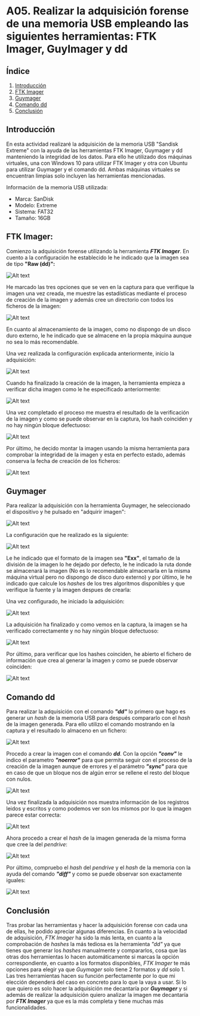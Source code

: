 # A05. Realizar la adquisición forense de una memoria USB empleando las siguientes herramientas: FTK Imager, GuyImager y dd

## Índice

1. [Introducción](#introducción)
2. [FTK Imager](#ftk-imager)
3. [Guymager](#guymager)
4. [Comando dd](#comando-dd)
5. [Conclusión](#conclusión)

## Introducción

En esta actividad realizaré la adquisición de la memoria USB "Sandisk Extreme" con la ayuda de las herramientas FTK Imager, Guymager y dd manteniendo la integridad de los datos. Para ello he utilizado dos máquinas virtuales, una con Windows 10 para utilizar FTK Imager y otra con Ubuntu para utilizar Guymager y el comando dd. Ambas máquinas virtuales se encuentran limpias solo incluyen las herramientas mencionadas.


Información de la memoria USB utilizada:

- Marca: SanDisk
- Modelo: Extreme 
- Sistema: FAT32
- Tamaño: 16GB

## FTK Imager:

Comienzo la adquisición forense utilizando la herramienta ***FTK Imager***. En cuento a la configuración he establecido le he indicado que la imagen sea de tipo **"Raw (dd)":**  

![Alt text](<imgUSB/2023-11-01 21_12_00-UIMachineViewNormalClassWindow.png>)

He marcado las tres opciones que se ven en la captura para que verifique la imagen una vez creada, me muestre las estadísticas mediante el proceso de creación de la imagen y además cree un directorio con todos los ficheros de la imagen:

![Alt text](<imgUSB/2023-11-01 21_17_47-UIMachineViewNormalClassWindow.png>)

En cuanto al almacenamiento de la imagen, como no dispongo de un disco duro externo, le he indicado que se almacene en la propia máquina aunque no sea lo más recomendable.

Una vez realizada la configuración explicada anteriormente, inicio la adquisición:

![Alt text](<imgUSB/2023-11-01 21_35_35-UIMachineViewNormalClassWindow.png>)

Cuando ha finalizado la creación de la imagen, la herramienta empieza a verificar dicha imagen como le he especificado anteriormente:

![Alt text](<imgUSB/2023-11-01 21_42_45-UIMachineViewNormalClassWindow.png>)

Una vez completado el proceso me muestra el resultado de la verificación de la imagen y como se puede observar en la captura, los hash coinciden y no hay ningún bloque defectuoso:

![Alt text](<imgUSB/2023-11-01 21_49_04-UIMachineViewNormalClassWindow.png>)

Por último, he decido montar la imagen usando la misma herramienta para comprobar la integridad de la imagen y esta en perfecto estado, además conserva la fecha de creación de los ficheros:

![Alt text](<imgUSB/2023-11-01 22_11_45-UIMachineViewNormalClassWindow.png>)


## Guymager

Para realizar la adquisición con la herramienta Guymager, he seleccionado el dispositivo y he pulsado en "adquirir imagen":

![Alt text](imgUSB/2.png)

La configuración que he realizado es la siguiente:

![Alt text](imgUSB/9.png)

Le he indicado que el formato de la imagen sea **"Exx"**, el tamaño de la división de la imagen lo he dejado por defecto, le he indicado la ruta donde se almacenará la imagen (No es lo recomendable almacenarla en la misma máquina virtual pero no dispongo de disco duro externo) y por último, le he indicado que calcule los *hashes* de los tres algoritmos disponibles y que verifique la fuente y la imagen despues de crearla:



Una vez configurado, he iniciado la adquisición:

![Alt text](imgUSB/5.png)

La adquisición ha finalizado y como vemos en la captura, la imagen se ha verificado correctamente y no hay ningún bloque defectuoso:

![Alt text](imgUSB/6.png)

Por último, para verificar que los hashes coinciden, he abierto el fichero de información que crea al generar la imagen y como se puede observar coinciden:

![Alt text](imgUSB/8.png)


## Comando dd

Para realizar la adquisición con el comando ***"dd"*** lo primero que hago es generar un *hash* de la memoria USB para después compararlo con el *hash* de la imagen generada. Para ello utilizo el comando mostrando en la captura y el resultado lo almaceno en un fichero:

![Alt text](imgUSB/10.png)

Procedo a crear la imagen con el comando ***dd***. 
Con la opción ***"conv"*** le indico el parametro ***"noerror"*** para que permita seguir con el proceso de la creación de la imagen aunque de errores y el parámetro ***"sync"*** para que en caso de que un bloque nos de algún error se rellene el resto del bloque con nulos.

![Alt text](imgUSB/11.png)

Una vez finalizada la adquisición nos muestra información de los registros leidos y escritos y como podemos ver son los mismos por lo que la imagen parece estar correcta:

![Alt text](imgUSB/12.png)

Ahora procedo a crear el *hash* de la imagen generada de la misma forma que cree la del *pendrive*:

![Alt text](imgUSB/13.png)

Por último, compruebo el *hash* del *pendrive* y el *hash* de la memoria con la ayuda del comando ***"diff"*** y como se puede observar son exactamente iguales:

![Alt text](imgUSB/14.png)

## Conclusión 

Tras probar las herramientas y hacer la adquisición forense con cada una de ellas, he podido apreciar algunas diferencias. En cuanto a la velocidad de adquisición, *FTK Imager* ha sido la más lenta, en cuanto a la comprobación de *hashes* la más tediosa es la herramienta *"dd"* ya que tienes que generar los *hashes* manualmente y compararlos, cosa que las otras dos herramientas lo hacen automáticamente si marcas la opción correspondiente, en cuanto a los formatos disponibles, *FTK Imager* te más opciones para elegir ya que *Guymager* solo tiene 2 formatos y *dd* solo 1.
Las tres herramientas hacen su función perfectamente por lo que mi elección dependerá del caso en concreto para lo que la vaya a usar. Si lo que quiero es solo hacer la adquisición me decantaría por ***Guymager*** y si además de realizar la adquisición quiero analizar la imagen me decantaría por ***FTK Imager*** ya que es la más completa y tiene muchas más funcionalidades.

